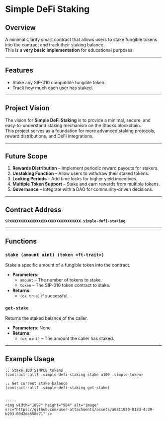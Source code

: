 # Simple DeFi Staking

## Overview
A minimal Clarity smart contract that allows users to stake fungible tokens into the contract and track their staking balance.  
This is a **very basic implementation** for educational purposes.

---

## Features
- Stake any SIP-010 compatible fungible token.
- Track how much each user has staked.

---

## Project Vision
The vision for **Simple DeFi Staking** is to provide a minimal, secure, and easy-to-understand staking mechanism on the Stacks blockchain.  
This project serves as a foundation for more advanced staking protocols, reward distributions, and DeFi integrations.

---

## Future Scope
1. **Rewards Distribution** – Implement periodic reward payouts for stakers.
2. **Unstaking Function** – Allow users to withdraw their staked tokens.
3. **Locking Periods** – Add time locks for higher yield incentives.
4. **Multiple Token Support** – Stake and earn rewards from multiple tokens.
5. **Governance** – Integrate with a DAO for community-driven decisions.

---

## Contract Address
**`SPXXXXXXXXXXXXXXXXXXXXXXXXXXXXXXXX.simple-defi-staking`**

---

## Functions

### `stake (amount uint) (token <ft-trait>)`
Stake a specific amount of a fungible token into the contract.  
- **Parameters**:
  - `amount` – The number of tokens to stake.
  - `token` – The SIP-010 token contract to stake.
- **Returns**:
  - `(ok true)` if successful.

### `get-stake`
Returns the staked balance of the caller.  
- **Parameters**: None
- **Returns**:
  - `(ok uint)` – The amount the caller has staked.

---

## Example Usage
```clarity
;; Stake 100 SIMPLE tokens
(contract-call? .simple-defi-staking stake u100 .simple-token)

;; Get current stake balance
(contract-call? .simple-defi-staking get-stake)


-----
<img width="1897" height="904" alt="image" src="https://github.com/user-attachments/assets/a6811030-818d-4c39-b293-00d2da658e71" />
